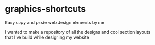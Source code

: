 # graphics-shortcuts
Easy copy and paste web design elements by me 

I wanted to make a repository of all the designs and cool section layouts that I've build while designing my website
